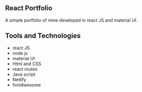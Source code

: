 ##  React Portfolio


A simple portfolio of mine developed in react JS and material UI. 

## Tools and Technologies

- react JS
- node js
- material UI
- Html and CSS
- react routes
- Java script
- Netlify
- fontAwesome
